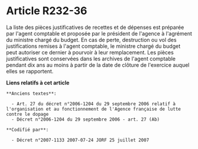 # Article R232-36

La liste des pièces justificatives de recettes et de dépenses est préparée par l'agent comptable et proposée par le président
de l'agence à l'agrément du ministre chargé du budget. En cas de perte, destruction ou vol des justifications remises à
l'agent comptable, le ministre chargé du budget peut autoriser ce dernier à pourvoir à leur remplacement. Les pièces
justificatives sont conservées dans les archives de l'agent comptable pendant dix ans au moins à partir de la date de clôture
de l'exercice auquel elles se rapportent.

**Liens relatifs à cet article**

	**Anciens textes**:

	  - Art. 27 du décret n°2006-1204 du 29 septembre 2006 relatif à l'organisation et au fonctionnement de l'Agence française de lutte contre le dopage
	  - Décret n°2006-1204 du 29 septembre 2006 - art. 27 (Ab)

	**Codifié par**:

	  - Décret n°2007-1133 2007-07-24 JORF 25 juillet 2007
